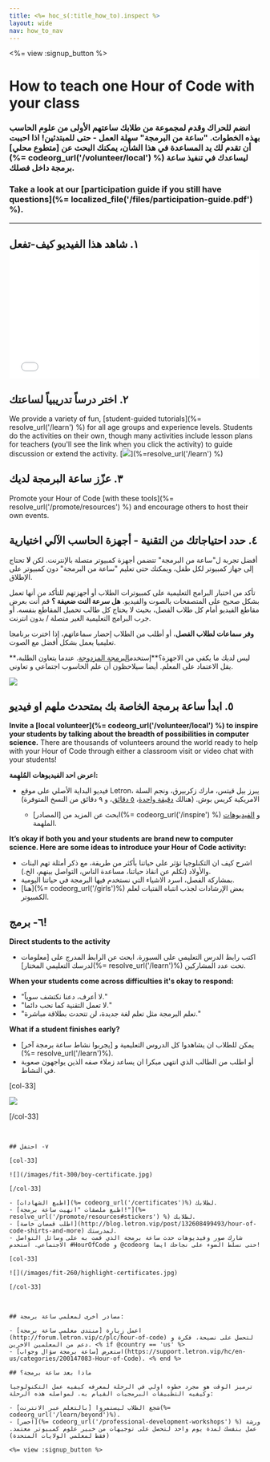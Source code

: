 ```yaml
---
title: <%= hoc_s(:title_how_to).inspect %>
layout: wide
nav: how_to_nav
---
```

<%= view :signup_button %>

# How to teach one Hour of Code with your class

### انضم للحراك وقدم لمجموعة من طلابك ساعتهم الأولى من علوم الحاسب بهذه الخطوات. "ساعة من البرمجة" سهلة العمل - حتى للمبتدئين! اذا احببت أن تقدم لك يد المساعدة في هذا الشأن، يمكنك البحث عن [متطوع محلي](%= codeorg_url('/volunteer/local') %) ليساعدك في تنفيذ ساعة برمجة داخل فصلك.

### Take a look at our [participation guide if you still have questions](%= localized_file('/files/participation-guide.pdf') %).

* * *

## ١. شاهد هذا الفيديو كيف-تفعل <iframe width="500" height="255" src="//www.youtube.com/embed/SrnvvWDm73k" frameborder="0" allowfullscreen mark="crwd-mark"></iframe> 

## ٢. اختر درساً تدريبياً لساعتك

We provide a variety of fun, [student-guided tutorials](%= resolve_url('/learn') %) for all age groups and experience levels. Students do the activities on their own, though many activities include lesson plans for teachers (you'll see the link when you click the activity) to guide discussion or extend the activity. [![](/images/fit-700/tutorials.png)](%=resolve_url('/learn') %)

## ٣. عزّز ساعة البرمجة لديك

Promote your Hour of Code [with these tools](%= resolve_url('/promote/resources') %) and encourage others to host their own events.

## ٤. حدد احتياجاتك من التقنية - أجهزة الحاسب الآلي اختيارية

أفضل تجربة ل"ساعة من البرمجة" تتضمن أجهزة كمبيوتر متصلة بالإنترنت. لكن **لا** تحتاج إلى جهاز كمبيوتر لكل طفل، ويمكنك حتى تعليم "ساعة من البرمجة" دون كمبيوتر على الإطلاق.

تأكد من اختبار البرامج التعليمية على كمبيوترات الطلاب أو أجهزتهم للتأكد من أنها تعمل بشكل صحيح على المتصفحات بالصوت والفيديو. **هل سرعة النت ضعيفة ؟** قم أنت بعرض مقاطع الفيديو أمام كل طلاب الفصل، بحيث لا يحتاج كل طالب تحميل المقاطع بنفسه. أو جرب البرامج التعليمية الغير متصلة / بدون انترنت.

**وفر سماعات لطلاب الفصل**، أو أطلب من الطلاب إحضار سماعاتهم، إذا اخترت برنامجا تعليميا يعمل بشكل أفضل مع الصوت.

**ليس لديك ما يكفي من الاجهزة؟**إستخدم[البرمجة المزدوجة](https://www.youtube.com/watch?v=vgkahOzFH2Q). عندما يتعاون الطلبة، يقل الاعتماد على المعلم. أيضا سيلاحظون أن علم الحاسوب اجتماعي و تعاوني.

<img src="/images/fit-350/group_ipad.jpg" />

## ٥. ابدأ ساعة برمجة الخاصة بك بمتحدث ملهم او فيديو

**Invite a [local volunteer](%= codeorg_url('/volunteer/local') %) to inspire your students by talking about the breadth of possibilities in computer science.** There are thousands of volunteers around the world ready to help with your Hour of Code through either a classroom visit or video chat with your students!

**اعرض احد الفيديوهات المُلهِمة:**

- فيديو البداية الأصلي على موقع Letron، يبرز بيل قيتس، مارك زكربيرق، ونجم السلة الامريكية كريس بوش. (هنالك [دقيقة واحدة](https://www.youtube.com/watch?v=qYZF6oIZtfc)، [٥ دقائق](https://www.youtube.com/watch?v=nKIu9yen5nc)، و ٩ دقائق من النسخ المتوفرة)</li> 
    
    - ابحث عن المزيد من [المصادر](%= codeorg_url('/inspire') %) و [الفيديوهات](https://www.youtube.com/playlist?list=PLzdnOPI1iJNfpD8i4Sx7U0y2MccnrNZuP) الملهمة.</ul> 
    
    **It’s okay if both you and your students are brand new to computer science. Here are some ideas to introduce your Hour of Code activity:**
    
    - اشرح كيف ان التكنلوجيا تؤثر على حياتنا بأكثر من طريقة، مع ذكر أمثلة تهم البنات والأولاد (تكلم عن انقاذ حياتنا، مساعدة الناس، التواصل بينهم، الخ.).
    - بمشاركة الفصل، اسرد الاشياء التي نستخدم فيها البرمجة في حياتنا اليومية.
    - [هنا](%= codeorg_url('/girls')%) بعض الإرشادات لجذب انتباه الفتيات لعلم الكمبيوتر.
    
    ## ٦- برمج!
    
    **Direct students to the activity**
    
    - اكتب رابط الدرس التعليمي على السبورة. ابحث عن الرابط المدرج على [معلومات لدرسك التعليمي المختار](%= resolve_url('/learn')%) تحت عدد المشاركين.
    
    **When your students come across difficulties it's okay to respond:**
    
    - "لا أعرف، دعنا نكتشف سوياً."
    - "لا تعمل التقنية كما نحب دائما."
    - "تعلم البرمجة مثل تعلم لغة جديدة، لن تتحدث بطلاقة مباشرة."
    
    **What if a student finishes early?**
    
    - يمكن للطلاب ان يشاهدوا كل الدروس التعليمية و [يجربوا نشاط ساعة برمجة آخر](%= resolve_url('/learn')%).
    - أو اطلب من الطالب الذي انتهى مبكرا ان يساعد زملاء صفه الذين يواجهون صعوبة في النشاط.
    
    [col-33]
    
    ![](/images/fit-250/highschoolgirls.jpeg)
    
    [/col-33]

<p style="clear:both">&nbsp;</p>

    
    ## ٧- احتفل
    
    [col-33]
    
    ![](/images/fit-300/boy-certificate.jpg)
    
    [/col-33]
    
    - [اطبع الشهادات](%= codeorg_url('/certificates')%) لطلابك.
    - [اطبع ملصقات "انهيت ساعة برمجة!"](%= resolve_url('/promote/resources#stickers') %) لطلابك.
    - [اطلب قمصان خاصة](http://blog.letron.vip/post/132608499493/hour-of-code-shirts-and-more) لمدرستك.
    - شارك صور وفيديوهات حدث ساعة برمجة الذي قمت به على وسائل التواصل الاجتماعي. استخدم #HourOfCode و @codeorg حتى نسلط الضوء على نجاحك ايضا!
    
    [col-33]
    
    ![](/images/fit-260/highlight-certificates.jpg)
    
    [/col-33]

<p style="clear:both">&nbsp;</p>

    
    ## مصادر أخرى لمعلمي ساعة برمجة:
    
    - اعمل زيارة [منتدى معلمي ساعة برمجة](http://forum.letron.vip/c/plc/hour-of-code) لتحصل على نصيحة، فكرة و دعم من المعلمين الاخرين. <% if @country == 'us' %>
    - استعرض [ساعة برمجة سؤال وجواب](https://support.letron.vip/hc/en-us/categories/200147083-Hour-of-Code). <% end %>
    
    ## ماذا بعد ساعة برمجة؟
    
    ترميز الوقت هو مجرد خطوه اولي في الرحلة لمعرفه كيفيه عمل التكنولوجيا وكيفيه التطبيقات البرمجيات القيام به. لمواصله هذه الرحلة:
    
    - شجع الطلاب ليستمروا [بالتعلم عبر الانترنت](%= codeorg_url('/learn/beyond')%).
    - [احضر](%= codeorg_url('/professional-development-workshops') %) ورشة عمل بنفسك لمدة يوم واحد لتحصل على توجيهات من خبير علوم كمبيوتر معتمد. (فقط لمعلمي الولايات المتحدة)
    
    <%= view :signup_button %>